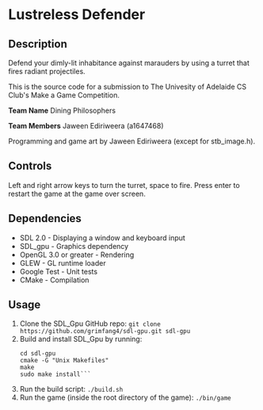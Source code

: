 Lustreless Defender
===================

Description
-----------
Defend your dimly-lit inhabitance against marauders by using a turret that fires
radiant projectiles.

This is the source code for a submission to The Univesity of Adelaide CS Club's
Make a Game Competition.

**Team Name** Dining Philosophers

**Team Members** Jaween Ediriweera (a1647468)

Programming and game art by Jaween Ediriweera (except for stb_image.h).


Controls
--------
Left and right arrow keys to turn the turret, space to fire.
Press enter to restart the game at the game over screen.

Dependencies
------------
 * SDL 2.0 - Displaying a window and keyboard input
 * SDL_gpu - Graphics dependency
 * OpenGL 3.0 or greater - Rendering
 * GLEW - GL runtime loader
 * Google Test - Unit tests
 * CMake - Compilation

Usage
-----
 1) Clone the SDL_Gpu GitHub repo:
    `git clone https://github.com/grimfang4/sdl-gpu.git sdl-gpu`
 2) Build and install SDL_Gpu by running:
    ```
    cd sdl-gpu
    cmake -G "Unix Makefiles"
    make
    sudo make install```
 3) Run the build script:
    `./build.sh`
 4) Run the game (inside the root directory of the game):
    `./bin/game`
